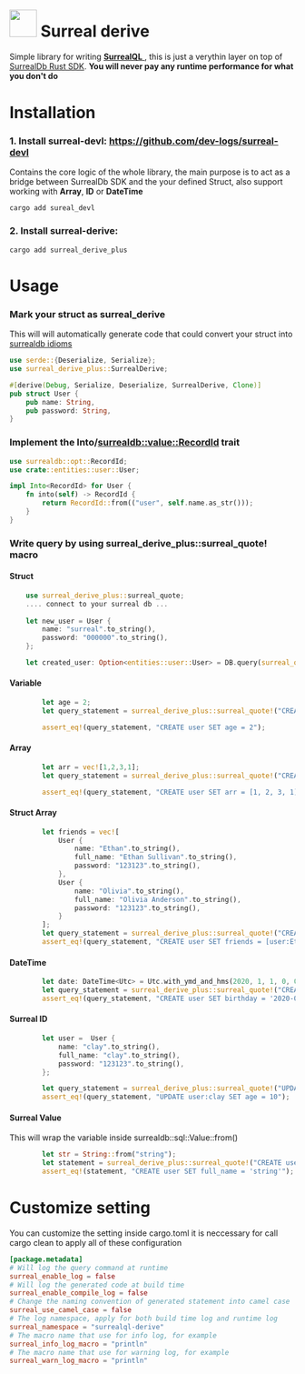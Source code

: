 # <a href="url"><img src="https://github.com/dev-logs/surreal-derive/assets/27767477/a10ad106-83af-48a2-894f-a599613e0d79" width="48"></a>  Surreal derive
Simple library for writing [**SurrealQL** ](https://surrealdb.com/docs/surrealql), this is just a verythin layer on top of [SurrealDb Rust SDK](https://surrealdb.com/docs/integration/sdks/rust). **You will never pay any runtime performance for what you don't do**
# Installation
### 1. Install surreal-devl: https://github.com/dev-logs/surreal-devl
Contains the core logic of the whole library, the main purpose is to act as a bridge between SurrealDb SDK and the your defined Struct, also support working with **Array**, **ID** or **DateTime**
```console
cargo add sureal_devl
```
### 2. Install surreal-derive:
```console
cargo add surreal_derive_plus
```
# Usage
### Mark your struct as surreal_derive
This will will automatically generate code that could convert your struct into [surrealdb idioms](https://docs.rs/surrealdb/1.0.0/surrealdb/sql/struct.Idiom.html)
```rust
use serde::{Deserialize, Serialize};
use surreal_derive_plus::SurrealDerive;

#[derive(Debug, Serialize, Deserialize, SurrealDerive, Clone)]
pub struct User {
    pub name: String,
    pub password: String,
}
```

### Implement the Into/<surrealdb::value::RecordId> trait
```rust
use surrealdb::opt::RecordId;
use crate::entities::user::User;

impl Into<RecordId> for User {
    fn into(self) -> RecordId {
        return RecordId::from(("user", self.name.as_str()));
    }
}
```

### Write query by using surreal_derive_plus::surreal_quote! macro
#### Struct
```rust
    use surreal_derive_plus::surreal_quote;
    .... connect to your surreal db ...
    
    let new_user = User {
        name: "surreal".to_string(),
        password: "000000".to_string(),
    };

    let created_user: Option<entities::user::User> = DB.query(surreal_quote!("CREATE #record(&new_user)")).await.unwrap().take(0).unwrap(); => CREATE user:surreal SET name='surreal', password='000000'
```

#### Variable
```rust
        let age = 2;
        let query_statement = surreal_derive_plus::surreal_quote!("CREATE user SET age = #age");

        assert_eq!(query_statement, "CREATE user SET age = 2");
```
#### Array
```rust
        let arr = vec![1,2,3,1];
        let query_statement = surreal_derive_plus::surreal_quote!("CREATE user SET arr = #array(&arr)");

        assert_eq!(query_statement, "CREATE user SET arr = [1, 2, 3, 1]");
```
#### Struct Array
```rust
        let friends = vec![
            User {
                name: "Ethan".to_string(),
                full_name: "Ethan Sullivan".to_string(),
                password: "123123".to_string(),
            },
            User {
                name: "Olivia".to_string(),
                full_name: "Olivia Anderson".to_string(),
                password: "123123".to_string(),
            }
        ];
        let query_statement = surreal_derive_plus::surreal_quote!("CREATE user SET friends = #array(&friends)");
        assert_eq!(query_statement, "CREATE user SET friends = [user:Ethan, user:Olivia]");
```
#### DateTime
```rust
        let date: DateTime<Utc> = Utc.with_ymd_and_hms(2020, 1, 1, 0, 0, 0).unwrap();
        let query_statement = surreal_derive_plus::surreal_quote!("CREATE user SET birthday = #date(&date)");
        assert_eq!(query_statement, "CREATE user SET birthday = '2020-01-01T00:00:00Z");
```

#### Surreal ID
```rust
        let user =  User {
            name: "clay".to_string(),
            full_name: "clay".to_string(),
            password: "123123".to_string(),
        };

        let query_statement = surreal_derive_plus::surreal_quote!("UPDATE #id(&user) SET age = 10");
        assert_eq!(query_statement, "UPDATE user:clay SET age = 10");
```

#### Surreal Value
This will wrap the variable inside surrealdb::sql::Value::from()
```rust
        let str = String::from("string");
        let statement = surreal_derive_plus::surreal_quote!("CREATE user SET full_name = #val(&str)");
        assert_eq!(statement, "CREATE user SET full_name = 'string'");
```

# Customize setting
You can customize the setting inside cargo.toml
it is neccessary for call cargo clean to apply all of these configuration
```cargo.toml
[package.metadata]
# Will log the query command at runtime
surreal_enable_log = false
# Will log the generated code at build time
surreal_enable_compile_log = false
# Change the naming convention of generated statement into camel case
surreal_use_camel_case = false
# The log namespace, apply for both build time log and runtime log
surreal_namespace = "surrealql-derive"
# The macro name that use for info log, for example
surreal_info_log_macro = "println"
# The macro name that use for warning log, for example
surreal_warn_log_macro = "println"
```
